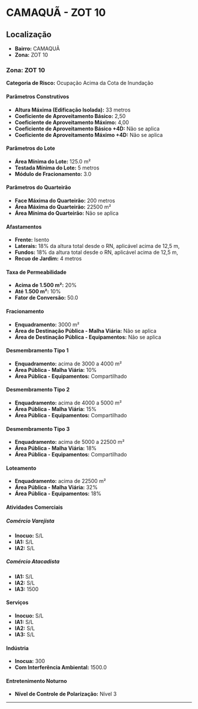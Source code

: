 # CAMAQUÃ - ZOT 10

## Localização
- **Bairro:** CAMAQUÃ
- **Zona:** ZOT 10

### Zona: ZOT 10

**Categoria de Risco:** Ocupação Acima da Cota de Inundação

#### Parâmetros Construtivos

- **Altura Máxima (Edificação Isolada):** 33 metros
- **Coeficiente de Aproveitamento Básico:** 2,50
- **Coeficiente de Aproveitamento Máximo:** 4,00
- **Coeficiente de Aproveitamento Básico +4D:** Não se aplica
- **Coeficiente de Aproveitamento Máximo +4D:** Não se aplica

#### Parâmetros do Lote

- **Área Mínima do Lote:** 125.0 m²
- **Testada Mínima do Lote:** 5 metros
- **Módulo de Fracionamento:** 3.0

#### Parâmetros do Quarteirão

- **Face Máxima do Quarteirão:** 200 metros
- **Área Máxima do Quarteirão:** 22500 m²
- **Área Mínima do Quarteirão:** Não se aplica

#### Afastamentos

- **Frente:** Isento
- **Laterais:** 18% da altura total desde o RN, aplicável acima de 12,5 m,
- **Fundos:** 18% da altura total desde o RN, aplicável acima de 12,5 m,
- **Recuo de Jardim:** 4 metros

#### Taxa de Permeabilidade

- **Acima de 1.500 m²:** 20%
- **Até 1.500 m²:** 10%
- **Fator de Conversão:** 50.0

#### Fracionamento

- **Enquadramento:** 3000 m²
- **Área de Destinação Pública - Malha Viária:** Não se aplica
- **Área de Destinação Pública - Equipamentos:** Não se aplica

#### Desmembramento Tipo 1

- **Enquadramento:** acima de 3000 a 4000 m²
- **Área Pública - Malha Viária:** 10%
- **Área Pública - Equipamentos:** Compartilhado

#### Desmembramento Tipo 2

- **Enquadramento:** acima de 4000 a 5000 m²
- **Área Pública - Malha Viária:** 15%
- **Área Pública - Equipamentos:** Compartilhado

#### Desmembramento Tipo 3

- **Enquadramento:** acima de 5000 a 22500 m²
- **Área Pública - Malha Viária:** 18%
- **Área Pública - Equipamentos:** Compartilhado

#### Loteamento

- **Enquadramento:** acima de 22500 m²
- **Área Pública - Malha Viária:** 32%
- **Área Pública - Equipamentos:** 18%

#### Atividades Comerciais

##### Comércio Varejista
- **Inocuo:** S/L
- **IA1:** S/L
- **IA2:** S/L

##### Comércio Atacadista
- **IA1:** S/L
- **IA2:** S/L
- **IA3:** 1500

#### Serviços

- **Inocuo:** S/L
- **IA1:** S/L
- **IA2:** S/L
- **IA3:** S/L

#### Indústria

- **Inocua:** 300
- **Com Interferência Ambiental:** 1500.0

#### Entretenimento Noturno

- **Nível de Controle de Polarização:** Nível 3

---
